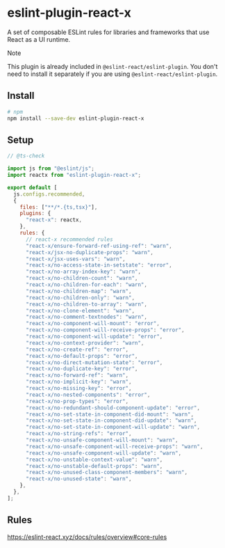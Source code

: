 # eslint-plugin-react-x

A set of composable ESLint rules for libraries and frameworks that use React as a UI runtime.

> [!NOTE]
> This plugin is already included in `@eslint-react/eslint-plugin`. You don't need to install it separately if you are using `@eslint-react/eslint-plugin`.

## Install

```sh
# npm
npm install --save-dev eslint-plugin-react-x
```

## Setup

```js
// @ts-check

import js from "@eslint/js";
import reactx from "eslint-plugin-react-x";

export default [
  js.configs.recommended,
  {
    files: ["**/*.{ts,tsx}"],
    plugins: {
      "react-x": reactx,
    },
    rules: {
      // react-x recommended rules
      "react-x/ensure-forward-ref-using-ref": "warn",
      "react-x/jsx-no-duplicate-props": "warn",
      "react-x/jsx-uses-vars": "warn",
      "react-x/no-access-state-in-setstate": "error",
      "react-x/no-array-index-key": "warn",
      "react-x/no-children-count": "warn",
      "react-x/no-children-for-each": "warn",
      "react-x/no-children-map": "warn",
      "react-x/no-children-only": "warn",
      "react-x/no-children-to-array": "warn",
      "react-x/no-clone-element": "warn",
      "react-x/no-comment-textnodes": "warn",
      "react-x/no-component-will-mount": "error",
      "react-x/no-component-will-receive-props": "error",
      "react-x/no-component-will-update": "error",
      "react-x/no-context-provider": "warn",
      "react-x/no-create-ref": "error",
      "react-x/no-default-props": "error",
      "react-x/no-direct-mutation-state": "error",
      "react-x/no-duplicate-key": "error",
      "react-x/no-forward-ref": "warn",
      "react-x/no-implicit-key": "warn",
      "react-x/no-missing-key": "error",
      "react-x/no-nested-components": "error",
      "react-x/no-prop-types": "error",
      "react-x/no-redundant-should-component-update": "error",
      "react-x/no-set-state-in-component-did-mount": "warn",
      "react-x/no-set-state-in-component-did-update": "warn",
      "react-x/no-set-state-in-component-will-update": "warn",
      "react-x/no-string-refs": "error",
      "react-x/no-unsafe-component-will-mount": "warn",
      "react-x/no-unsafe-component-will-receive-props": "warn",
      "react-x/no-unsafe-component-will-update": "warn",
      "react-x/no-unstable-context-value": "warn",
      "react-x/no-unstable-default-props": "warn",
      "react-x/no-unused-class-component-members": "warn",
      "react-x/no-unused-state": "warn",
    },
  },
];
```

## Rules

<https://eslint-react.xyz/docs/rules/overview#core-rules>
